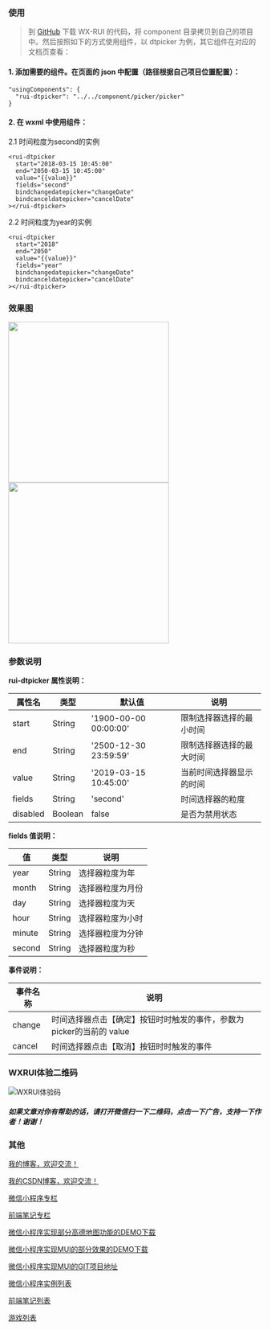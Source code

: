 ### 使用

> 到 [GitHub](https://github.com/Rattenking/WXTUI-DEMO) 下载 WX-RUI 的代码，将 component 目录拷贝到自己的项目中。然后按照如下的方式使用组件，以 dtpicker 为例，其它组件在对应的文档页查看：

#### 1. 添加需要的组件。在页面的 json 中配置（路径根据自己项目位置配置）：

```
"usingComponents": {
  "rui-dtpicker": "../../component/picker/picker"
}
```

#### 2. 在 wxml 中使用组件：

2.1 时间粒度为second的实例

```
<rui-dtpicker 
  start="2018-03-15 10:45:00" 
  end="2050-03-15 10:45:00" 
  value="{{value}}" 
  fields="second" 
  bindchangedatepicker="changeDate"
  bindcanceldatepicker="cancelDate"
></rui-dtpicker>
```
2.2 时间粒度为year的实例

```
<rui-dtpicker 
  start="2018" 
  end="2050" 
  value="{{value}}" 
  fields="year" 
  bindchangedatepicker="changeDate"
  bindcanceldatepicker="cancelDate"
></rui-dtpicker>
```
### 效果图
<img src="https://img-blog.csdnimg.cn/20190325095929896.jpg?x-oss-process=image/watermark,type_ZmFuZ3poZW5naGVpdGk,shadow_10,text_aHR0cHM6Ly9ibG9nLmNzZG4ubmV0L20wXzM4MDgyNzgz,size_16,color_FFFFFF,t_70" width="320px"/>

<img src="https://img-blog.csdnimg.cn/20190325100352104.jpg?x-oss-process=image/watermark,type_ZmFuZ3poZW5naGVpdGk,shadow_10,text_aHR0cHM6Ly9ibG9nLmNzZG4ubmV0L20wXzM4MDgyNzgz,size_16,color_FFFFFF,t_70" width="320px"/>


### 参数说明
**rui-dtpicker 属性说明：**

|属性名		|类型	|默认值	                    |说明					|
|---		|----	|---	                    |---					|
|start		|String	|'1900-00-00 00:00:00'		|限制选择器选择的最小时间	|
|end		|String	|'2500-12-30 23:59:59'		|限制选择器选择的最大时间	|
|value		|String	|'2019-03-15 10:45:00'	    |当前时间选择器显示的时间	|
|fields		|String	|'second'		            |时间选择器的粒度			|
|disabled	|Boolean|false						|是否为禁用状态			|

**fields 值说明：**

|值 		|类型	|说明					|
|---		|----	|---					|
|year		|String	|选择器粒度为年			|
|month		|String	|选择器粒度为月份			|
|day		|String	|选择器粒度为天			|
|hour		|String	|选择器粒度为小时			|
|minute	    |String |选择器粒度为分钟			|
|second	    |String |选择器粒度为秒			|

**事件说明：**

|事件名称	|说明		|
|---|---|
|change	|时间选择器点击【确定】按钮时时触发的事件，参数为picker的当前的 value|
|cancel	|时间选择器点击【取消】按钮时时触发的事件|

### WXRUI体验二维码
![WXRUI体验码](https://img-blog.csdnimg.cn/20190220140113256.jpg)
##### 如果文章对你有帮助的话，请打开微信扫一下二维码，点击一下广告，支持一下作者！谢谢！

### 其他

[我的博客，欢迎交流！](http://rattenking.gitee.io/stone/index.html)

[我的CSDN博客，欢迎交流！](https://blog.csdn.net/m0_38082783)

[微信小程序专栏](https://blog.csdn.net/column/details/18335.html)

[前端笔记专栏](https://blog.csdn.net/column/details/18321.html)

[微信小程序实现部分高德地图功能的DEMO下载](http://download.csdn.net/download/m0_38082783/10244082)

[微信小程序实现MUI的部分效果的DEMO下载](http://download.csdn.net/download/m0_38082783/10196944)

[微信小程序实现MUI的GIT项目地址](https://github.com/Rattenking/WXTUI-DEMO)

[微信小程序实例列表](http://blog.csdn.net/m0_38082783/article/details/78853722)

[前端笔记列表](http://blog.csdn.net/m0_38082783/article/details/79208205)

[游戏列表](http://blog.csdn.net/m0_38082783/article/details/79035621)